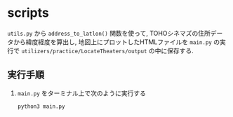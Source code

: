 # scripts
`utils.py` から `address_to_latlon()` 関数を使って, TOHOシネマズの住所データから緯度経度を算出し, 地図上にプロットしたHTMLファイルを `main.py` の実行で `utilizers/practice/LocateTheaters/output` の中に保存する.

## 実行手順
1. `main.py` をターミナル上で次のように実行する
    ```sh
    python3 main.py
    ```